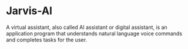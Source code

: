 # Jarvis-AI
A virtual assistant, also called AI assistant or digital assistant, is an application program that understands natural language voice commands and completes tasks for the user.
